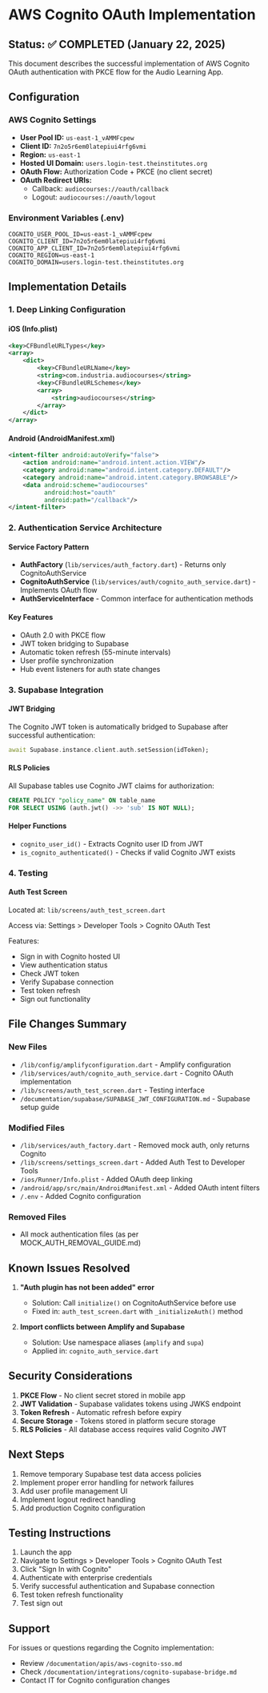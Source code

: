 # AWS Cognito OAuth Implementation

## Status: ✅ COMPLETED (January 22, 2025)

This document describes the successful implementation of AWS Cognito OAuth authentication with PKCE flow for the Audio Learning App.

## Configuration

### AWS Cognito Settings
- **User Pool ID:** `us-east-1_vAMMFcpew`
- **Client ID:** `7n2o5r6em0latepiui4rfg6vmi`
- **Region:** `us-east-1`
- **Hosted UI Domain:** `users.login-test.theinstitutes.org`
- **OAuth Flow:** Authorization Code + PKCE (no client secret)
- **OAuth Redirect URIs:**
  - Callback: `audiocourses://oauth/callback`
  - Logout: `audiocourses://oauth/logout`

### Environment Variables (.env)
```env
COGNITO_USER_POOL_ID=us-east-1_vAMMFcpew
COGNITO_CLIENT_ID=7n2o5r6em0latepiui4rfg6vmi
COGNITO_APP_CLIENT_ID=7n2o5r6em0latepiui4rfg6vmi
COGNITO_REGION=us-east-1
COGNITO_DOMAIN=users.login-test.theinstitutes.org
```

## Implementation Details

### 1. Deep Linking Configuration

#### iOS (Info.plist)
```xml
<key>CFBundleURLTypes</key>
<array>
    <dict>
        <key>CFBundleURLName</key>
        <string>com.industria.audiocourses</string>
        <key>CFBundleURLSchemes</key>
        <array>
            <string>audiocourses</string>
        </array>
    </dict>
</array>
```

#### Android (AndroidManifest.xml)
```xml
<intent-filter android:autoVerify="false">
    <action android:name="android.intent.action.VIEW"/>
    <category android:name="android.intent.category.DEFAULT"/>
    <category android:name="android.intent.category.BROWSABLE"/>
    <data android:scheme="audiocourses"
          android:host="oauth"
          android:path="/callback"/>
</intent-filter>
```

### 2. Authentication Service Architecture

#### Service Factory Pattern
- **AuthFactory** (`lib/services/auth_factory.dart`) - Returns only CognitoAuthService
- **CognitoAuthService** (`lib/services/auth/cognito_auth_service.dart`) - Implements OAuth flow
- **AuthServiceInterface** - Common interface for authentication methods

#### Key Features
- OAuth 2.0 with PKCE flow
- JWT token bridging to Supabase
- Automatic token refresh (55-minute intervals)
- User profile synchronization
- Hub event listeners for auth state changes

### 3. Supabase Integration

#### JWT Bridging
The Cognito JWT token is automatically bridged to Supabase after successful authentication:
```dart
await Supabase.instance.client.auth.setSession(idToken);
```

#### RLS Policies
All Supabase tables use Cognito JWT claims for authorization:
```sql
CREATE POLICY "policy_name" ON table_name
FOR SELECT USING (auth.jwt() ->> 'sub' IS NOT NULL);
```

#### Helper Functions
- `cognito_user_id()` - Extracts Cognito user ID from JWT
- `is_cognito_authenticated()` - Checks if valid Cognito JWT exists

### 4. Testing

#### Auth Test Screen
Located at: `lib/screens/auth_test_screen.dart`

Access via: Settings > Developer Tools > Cognito OAuth Test

Features:
- Sign in with Cognito hosted UI
- View authentication status
- Check JWT token
- Verify Supabase connection
- Test token refresh
- Sign out functionality

## File Changes Summary

### New Files
- `/lib/config/amplifyconfiguration.dart` - Amplify configuration
- `/lib/services/auth/cognito_auth_service.dart` - Cognito OAuth implementation
- `/lib/screens/auth_test_screen.dart` - Testing interface
- `/documentation/supabase/SUPABASE_JWT_CONFIGURATION.md` - Supabase setup guide

### Modified Files
- `/lib/services/auth_factory.dart` - Removed mock auth, only returns Cognito
- `/lib/screens/settings_screen.dart` - Added Auth Test to Developer Tools
- `/ios/Runner/Info.plist` - Added OAuth deep linking
- `/android/app/src/main/AndroidManifest.xml` - Added OAuth intent filters
- `/.env` - Added Cognito configuration

### Removed Files
- All mock authentication files (as per MOCK_AUTH_REMOVAL_GUIDE.md)

## Known Issues Resolved

1. **"Auth plugin has not been added" error**
   - Solution: Call `initialize()` on CognitoAuthService before use
   - Fixed in: `auth_test_screen.dart` with `_initializeAuth()` method

2. **Import conflicts between Amplify and Supabase**
   - Solution: Use namespace aliases (`amplify` and `supa`)
   - Applied in: `cognito_auth_service.dart`

## Security Considerations

1. **PKCE Flow** - No client secret stored in mobile app
2. **JWT Validation** - Supabase validates tokens using JWKS endpoint
3. **Token Refresh** - Automatic refresh before expiry
4. **Secure Storage** - Tokens stored in platform secure storage
5. **RLS Policies** - All database access requires valid Cognito JWT

## Next Steps

1. Remove temporary Supabase test data access policies
2. Implement proper error handling for network failures
3. Add user profile management UI
4. Implement logout redirect handling
5. Add production Cognito configuration

## Testing Instructions

1. Launch the app
2. Navigate to Settings > Developer Tools > Cognito OAuth Test
3. Click "Sign In with Cognito"
4. Authenticate with enterprise credentials
5. Verify successful authentication and Supabase connection
6. Test token refresh functionality
7. Test sign out

## Support

For issues or questions regarding the Cognito implementation:
- Review `/documentation/apis/aws-cognito-sso.md`
- Check `/documentation/integrations/cognito-supabase-bridge.md`
- Contact IT for Cognito configuration changes